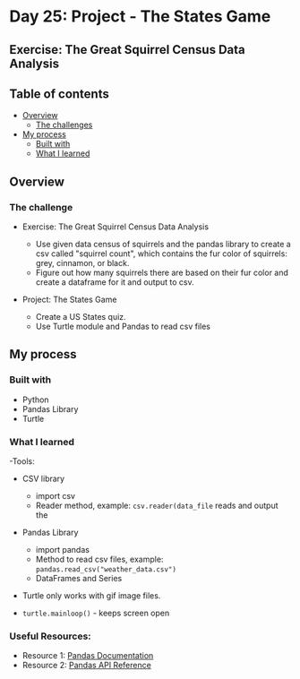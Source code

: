 # Day 25: Project - The States Game
## Exercise: The Great Squirrel Census Data Analysis

## Table of contents

- [Overview](#overview)
  - [The challenges](#the-challenge)
- [My process](#my-process)
  - [Built with](#built-with)
  - [What I learned](#what-i-learned)

## Overview

### The challenge

- Exercise: The Great Squirrel Census Data Analysis
  - Use given data census of squirrels and the pandas library to create a csv called "squirrel count", which contains the fur color of squirrels: grey, cinnamon, or black.
  - Figure out how many squirrels there are based on their fur color and create a dataframe for it and output to csv.

- Project: The States Game
  - Create a US States quiz.
  - Use Turtle module and Pandas to read csv files

## My process

### Built with

- Python
- Pandas Library
- Turtle

### What I learned
-Tools: 
- CSV library
  - import csv
  - Reader method, example: `csv.reader(data_file`  reads and output the

- Pandas Library
  - import pandas
  - Method to read csv files, example: `pandas.read_csv("weather_data.csv")`
  - DataFrames and Series

- Turtle only works with gif image files.
- `turtle.mainloop()` - keeps screen open

### Useful Resources:
- Resource 1: [Pandas Documentation](https://pandas.pydata.org/docs/)
- Resource 2: [Pandas API Reference](https://pandas.pydata.org/docs/reference/index.html)